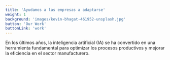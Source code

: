 ```yaml
---
title: 'Ayudamos a las empresas a adaptarse'
weight: 1
background: 'images/kevin-bhagat-461952-unsplash.jpg'
button: 'Our Work'
buttonLink: 'work'
---
```


En los últimos años, la inteligencia artificial (IA) se ha convertido en una herramienta fundamental para optimizar los procesos productivos y mejorar la eficiencia en el sector manufacturero.
